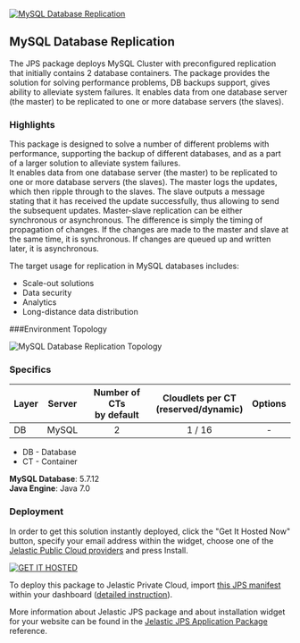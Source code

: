 [![MySQL Database Replication](../../raw/master/images/mysql_new.png)](../../../mysql-replication)
## MySQL Database Replication

The JPS package deploys MySQL Cluster with preconfigured replication that initially contains 2 database containers. The package provides the solution for solving performance problems, DB backups support, gives ability to alleviate system failures. It enables data from one database server (the master) to be replicated to one or more database servers (the slaves).

### Highlights
This package is designed to solve a number of different problems with performance, supporting the backup of different databases, and as a part of a larger solution to alleviate system failures.<br />
It enables data from one database server (the master) to be replicated to one or more database servers (the slaves). The master logs the updates, which then ripple through to the slaves. The slave outputs a message stating that it has received the update successfully, thus allowing to send the subsequent updates. Master-slave replication can be either synchronous or asynchronous. The difference is simply the timing of propagation of changes. If the changes are made to the master and slave at the same time, it is synchronous. If changes are queued up and written later, it is asynchronous.<br />

The target usage for replication in MySQL databases includes:
  -  Scale-out solutions
  -  Data security
  -  Analytics
  -  Long-distance data distribution

###Environment Topology

![MySQL Database Replication Topology](https://docs.google.com/drawings/d/13vbJk518Q2CJT0VhQRTDfF-66vt7Wf6IZPU6k6cHRqE/pub?w=401&h=623)

### Specifics

Layer              |     Server    | Number of CTs <br/> by default | Cloudlets per CT <br/> (reserved/dynamic) | Options
----------------- | --------------| :-----------------------------------------: | :-------------------------------------------------------: | :-----:
DB                  |    MySQL    |       2                                             |           1 / 16                                                       | -

* DB - Database 
* CT - Container

**MySQL Database**: 5.7.12<br/>
**Java Engine**: Java 7.0

### Deployment

In order to get this solution instantly deployed, click the "Get It Hosted Now" button, specify your email address within the widget, choose one of the [Jelastic Public Cloud providers](https://jelastic.cloud) and press Install.

[![GET IT HOSTED](https://raw.githubusercontent.com/jelastic-jps/jpswiki/master/images/getithosted.png)](https://jelastic.com/install-application/?manifest=https%3A%2F%2Fgithub.com%2Fjelastic-jps%2Fmysql-replication%2Fraw%2Fmaster%2Fmanifest.jps)

To deploy this package to Jelastic Private Cloud, import [this JPS manifest](../../raw/master/manifest.jps) within your dashboard ([detailed instruction](https://docs.jelastic.com/environment-export-import#import)).

More information about Jelastic JPS package and about installation widget for your website can be found in the [Jelastic JPS Application Package](https://github.com/jelastic-jps/jpswiki/wiki/Jelastic-JPS-Application-Package) reference.
